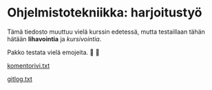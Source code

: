 # Ohjelmistotekniikka: harjoitustyö
Tämä tiedosto muuttuu vielä kurssin edetessä, mutta testaillaan tähän hätään **lihavointia** ja _kursivointia_.


Pakko testata vielä emojeita. :cowboy_hat_face: :clown_face:


[komentorivi.txt](https://github.com/ylireetta/ot-harjoitustyo/blob/master/laskarit/viikko1/komentorivi.txt)

[gitlog.txt](https://github.com/ylireetta/ot-harjoitustyo/blob/master/laskarit/viikko1/gitlog.txt)
